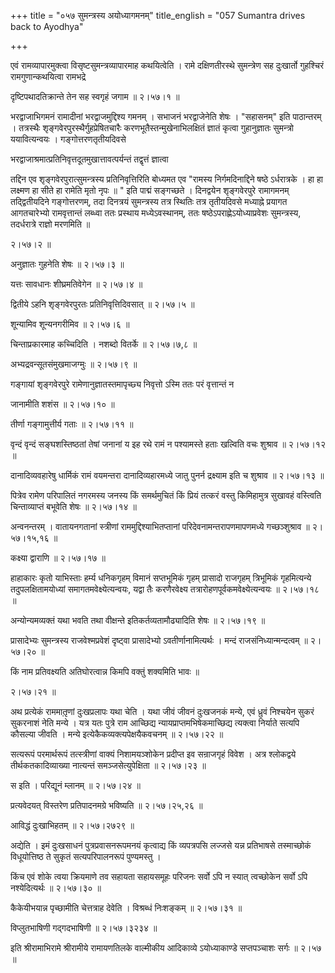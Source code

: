 +++
title = "०५७ सुमन्त्रस्य अयोध्यागमनम्"
title_english = "057 Sumantra drives back to Ayodhya"

+++


एवं रामव्यापारमुक्त्वा विसृष्टसुमन्त्रव्यापारमाह कथयित्वेति । रामे
दक्षिणतीरस्थे सुमन्त्रेण सह दुःखार्तो गुहश्चिरं रामगुणान्कथयित्वा
रामभद्रे  

दृष्टिपथादतिक्रान्ते तेन सह स्वगृहं जगाम  ॥  २।५७।१  ॥   

  

भरद्वाजाभिगमनं रामादीनां भरद्वाजमुद्दिश्य गमनम् । सभाजनं भरद्वाजेनेति
शेषः । "सहासनम्" इति पाठान्तरम् । तत्रस्थैः
शृङ्गवेरपुरस्थैर्गुहप्रेषितचारैः करणभूतैस्तन्मुखेनाभिलक्षितं ज्ञातं
कृत्वा गुहानुज्ञातः सुमन्त्रो ययावित्यन्वयः । गङ्गोत्तरणतृतीयदिवसे  

भरद्वाजाश्रमात्प्रतिनिवृत्तदूतमुखात्तावत्पर्यन्तं तद्वृत्तं ज्ञात्वा  

तद्दिन एव शृङ्गवेरपुरात्सुमन्त्रस्य प्रतिनिवृत्तिरिति बोध्यमत एव "रामस्य
निर्गमदिनाद्दिने षष्ठे ऽर्धरात्रके । हा हा लक्ष्मण हा सीते हा रामेति
मृतो नृपः  ॥ " इति पाद्मं सङ्गच्छते । दिनद्वयेन शृङ्गवेरपुरे रामागमनम्
तद्द्वितीयदिने गङ्गोत्तरणम्, तदा दिनत्रयं सुमन्त्रस्य तत्र स्थितिः तत्र
तृतीयदिवसे मध्याह्ने प्रयागत आगतचारेभ्यो रामवृत्तान्तं लब्ध्वा ततः
प्रस्थाय मध्येऽवस्थानम्, ततः षष्ठेऽपराह्णेऽयोध्याप्रवेशः सुमन्त्रस्य,
तदर्धरात्रे राज्ञो मरणमिति  ॥   

२।५७।२  ॥   

अनुज्ञातः गुहनेति शेषः  ॥  २।५७।३  ॥   

  

यत्तः सावधानः शीघ्रमतिवेगेन  ॥  २।५७।४  ॥   

  

द्वितीये ऽहनि शृङ्गवेरपुरतः प्रतिनिवृत्तिदिवसात्  ॥  २।५७।५  ॥   

  

शून्यामिव शून्यनगरीमिव  ॥  २।५७।६  ॥   

  

चिन्ताप्रकारमाह कच्चिदिति । नशब्दो वितर्के  ॥  २।५७।७,८  ॥   

  

अभ्यद्रवन्सूतसंमुखमाजग्मुः  ॥  २।५७।९  ॥   

  

गङ्गायां शृङ्गवेरपुरे रामेणानुज्ञातस्तमापृच्छ्य निवृत्तो ऽस्मि ततः परं
वृत्तान्तं न  

जानामीति शशंस  ॥  २।५७।१०  ॥   

  

तीर्णा गङ्गामुत्तीर्य गताः  ॥  २।५७।११  ॥   

  

वृन्दं वृन्दं सङ्घशस्तिष्ठतां तेषां जनानां य इह रथे रामं न पश्यामस्ते
हताः खल्विति वचः शुश्राव  ॥  २।५७।१२  ॥   

  

दानादिव्यवहारेषु धार्मिकं रामं वयमन्तरा दानादिव्यहारमध्ये जातु पुनर्न
द्रक्ष्याम इति च शुश्राव  ॥  २।५७।१३  ॥   

  

पित्रेव रामेण परिपालितं नगरमस्य जनस्य किं समर्थमुचितं किं प्रियं तत्करं
वस्तु किमिहामुत्र सुखावहं वस्त्विति चिन्ताव्याप्तं बभूवेति शेषः  ॥ 
२।५७।१४  ॥   

  

अन्वनन्तरम् । वातायनगतानां स्त्रीणां राममुद्दिश्याभितप्तानां
परिदेवनामन्तरापणमापणमध्ये गच्छञ्शुश्राव  ॥  २।५७।१५,१६  ॥   

  

कक्ष्या द्वाराणि  ॥  २।५७।१७  ॥   

  

हाहाकारः कृतो याभिस्ताः हर्म्य धनिकगृहम् विमानं सप्तभूमिकं गृहम्
प्रासादो राजगृहम् त्रिभूमिकं गृहमित्यन्ये तदुपलक्षितामयोध्यां
समागतमवेक्ष्येत्यन्वयः, यद्वा तैः करणैरवेक्ष्य
तत्रारोहणपूर्वकमवेक्ष्येत्यन्वयः  ॥  २।५७।१८  ॥   

  

अन्योन्यमव्यक्तं यथा भवति तथा वीक्षन्ते इतिकर्तव्यतामौढ्यादिति शेषः  ॥ 
२।५७।१९  ॥   

  

प्रासादेभ्यः सुमन्त्रस्य राजवेश्मप्रवेशं दृष्ट्वा प्रासादेभ्यो
ऽवतीर्णानामित्यर्थः । मन्दं राजसंनिध्यान्मन्दत्वम्  ॥  २।५७।२०  ॥   

  

किं नाम प्रतिवक्ष्यति अतिघोरत्वान्न किमपि वक्तुं शक्यमिति भावः  ॥   

२।५७।२१  ॥   

अथ प्रत्येकं राममातृ़णां दुःखप्रलापः यथा चेति । यथा जीवं जीवनं दुःखजनकं
मन्ये, एवं ध्रुवं निश्चयेन सुकरं सुकरनाशं नेति मन्ये । यत्र यतः पुत्रे
राम आच्छिद्य न्यायप्राप्तमभिषेकमाच्छिद्य त्यक्त्वा निर्याते सत्यपि
कौसल्या जीवति । मन्ये इत्येकैकव्यक्त्यपेक्षयैकवचनम्  ॥  २।५७।२२  ॥   

  

सत्यरूपं परमार्थरूपं तत्स्त्रीणां वाक्यं निशामयञ्शोकेन प्रदीप्त इव
सन्राजगृहं विवेश । अत्र श्लोकद्वये तीर्थकतकादिव्याख्या नात्यन्तं
समञ्जसेत्युपेक्षिता  ॥  २।५७।२३  ॥   

  

स इति । परिद्यूनं म्लानम्  ॥  २।५७।२४  ॥   

  

प्रत्यवेदयत् विस्तरेण प्रतिपादनमग्रे भविष्यति  ॥  २।५७।२५,२६  ॥   

  

आविद्धं दुःखाभिहतम्  ॥  २।५७।२७२९  ॥   

  

अद्येति । इमं दुःखसाधनं पुत्रप्रवासनरूपमनयं कृत्वाद्य किं व्यपत्रपसि
लज्जसे यन्न प्रतिभाषसे तस्माच्छोकं विधूयोत्तिष्ठ ते सुकृतं
सत्यपरिपालनरूपं पुण्यमस्तु ।  

किंच एवं शोके त्वया क्रियमाणे तव सहायता सहायसमूहः परिजनः सर्वो ऽपि न
स्यात् त्वच्छोकेन सर्वो ऽपि नश्येदित्यर्थः  ॥  २।५७।३०  ॥   

  

कैकेयीभयान्न पृच्छामीति चेत्तत्राह देवेति । विश्रब्धं निःशङ्कम्  ॥ 
२।५७।३१ ॥   

  

विप्लुतभाषिणी गद्गदभाषिणी  ॥  २।५७।३२३४  ॥   

  

इति श्रीरामाभिरामे श्रीरामीये रामायणतिलके वाल्मीकीय आदिकाव्ये
ऽयोध्याकाण्डे सप्तपञ्चाशः सर्गः  ॥  २।५७  ॥   

  

  


